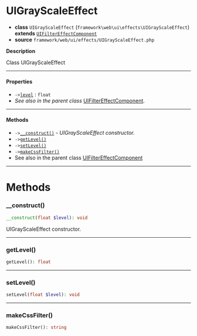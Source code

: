 # UIGrayScaleEffect

- **class** `UIGrayScaleEffect` (`framework\web\ui\effects\UIGrayScaleEffect`) **extends** [`UIFilterEffectComponent`](https://github.com/jphp-group/wizard-framework/blob/master/wizard-web-ui/api-docs/classes/framework/web/ui/effects/UIFilterEffectComponent.md)
- **source** `framework/web/ui/effects/UIGrayScaleEffect.php`

**Description**

Class UIGrayScaleEffect

---

#### Properties

- `->`[`level`](#prop-level) : `float`
- *See also in the parent class* [UIFilterEffectComponent](https://github.com/jphp-group/wizard-framework/blob/master/wizard-web-ui/api-docs/classes/framework/web/ui/effects/UIFilterEffectComponent.md).

---

#### Methods

- `->`[`__construct()`](#method-__construct) - _UIGrayScaleEffect constructor._
- `->`[`getLevel()`](#method-getlevel)
- `->`[`setLevel()`](#method-setlevel)
- `->`[`makeCssFilter()`](#method-makecssfilter)
- See also in the parent class [UIFilterEffectComponent](https://github.com/jphp-group/wizard-framework/blob/master/wizard-web-ui/api-docs/classes/framework/web/ui/effects/UIFilterEffectComponent.md)

---
# Methods

<a name="method-__construct"></a>

### __construct()
```php
__construct(float $level): void
```
UIGrayScaleEffect constructor.

---

<a name="method-getlevel"></a>

### getLevel()
```php
getLevel(): float
```

---

<a name="method-setlevel"></a>

### setLevel()
```php
setLevel(float $level): void
```

---

<a name="method-makecssfilter"></a>

### makeCssFilter()
```php
makeCssFilter(): string
```